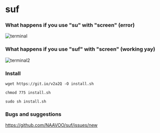 # suf

### What happens if you use "su" with "screen" (error)
![terminal](http://i.snz.at/xhH6x8)

### What happens if you use "suf" with "screen" (working yay)
![terminal2](http://i.snz.at/RA5Z89)

### Install
`wget https://git.io/v2a2Q -O install.sh`

`chmod 775 install.sh`

`sudo sh install.sh`

### Bugs and suggestions
https://github.com/NAAVOO/suf/issues/new
